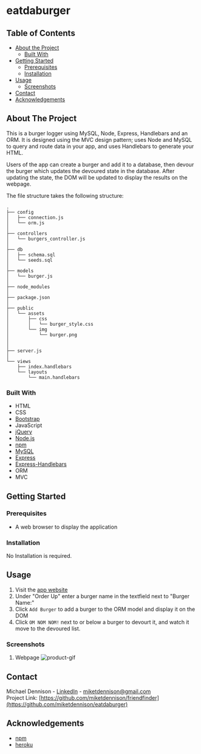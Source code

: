 # eatdaburger
## Table of Contents

* [About the Project](#about-the-project)
  * [Built With](#built-with)
* [Getting Started](#getting-started)
  * [Prerequisites](#prerequisites)
  * [Installation](#installation)
* [Usage](#usage)
  * [Screenshots](#sceenshots)
* [Contact](#contact)
* [Acknowledgements](#acknowledgements)

## About The Project
This is a burger logger using MySQL, Node, Express, Handlebars and an ORM. It is designed using the MVC design pattern; uses Node and MySQL to query and route data in your app, and uses Handlebars to generate your HTML.

Users of the app can create a burger and add it to a database, then devour the burger which updates the devoured state in the database. After updating the state, the DOM will be updated to display the results on the webpage.

The file structure takes the following structure:
```
.
├── config
│   ├── connection.js
│   └── orm.js
│ 
├── controllers
│   └── burgers_controller.js
│
├── db
│   ├── schema.sql
│   └── seeds.sql
│
├── models
│   └── burger.js
│ 
├── node_modules
│ 
├── package.json
│
├── public
│   └── assets
│       ├── css
│       │   └── burger_style.css
│       └── img
│           └── burger.png
│   
│
├── server.js
│
└── views
    ├── index.handlebars
    └── layouts
        └── main.handlebars
```

### Built With
* HTML
* CSS
* [Bootstrap](https://getbootstrap.com/)
* JavaScript
* [jQuery](https://jquery.com/)
* [Node.js](https://nodejs.org/en/)
* [npm](https://www.npmjs.com/)
* [MySQL](https://expressjs.com/)
* [Express](https://expressjs.com/)
* [Express-Handlebars](https://handlebarsjs.com/)
* ORM
* MVC


## Getting Started

### Prerequisites
* A web browser to display the application


### Installation  
No Installation is required.


## Usage
1. Visit  the [app website](https://prepare-2-feast.herokuapp.com/)
2. Under "Order Up" enter a burger name in the textfield next to "Burger Name:"
3. Click `Add Burger` to add a burger to the ORM model and display it on the DOM
4. Click `OM NOM NOM!` next to or below a burger to devourt it, and watch it move to the devoured list.


### Screenshots
1. Webpage
![product-gif][product-gif]


## Contact
Michael Dennison - [LinkedIn](https://linkedin.com/in/michaeltdennison) - miketdennison@gmail.com  
Project Link: [https://github.com/miketdennison/friendfinder](https://github.com/miketdennison/eatdaburger)


## Acknowledgements
* [npm](https://www.npmjs.com/)
* [heroku](https://www.heroku.com/)

<!-- IMAGES -->
[product-gif]: ./readme-imgs/product.gif
